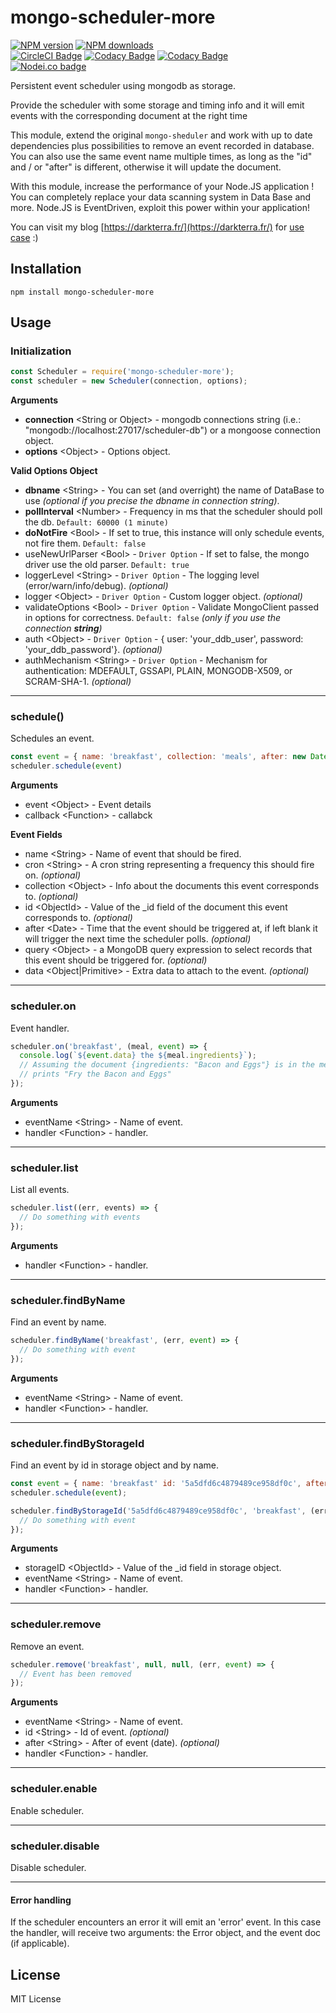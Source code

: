 mongo-scheduler-more
==================

<!-- BADGES/ -->

<span class="badge-npmversion"><a href="https://npmjs.org/package/mongo-scheduler-more" title="View this project on NPM"><img src="https://img.shields.io/npm/v/mongo-scheduler-more.svg" alt="NPM version" /></a></span>
<span class="badge-npmdownloads"><a href="https://npmjs.org/package/mongo-scheduler-more" title="View this project on NPM"><img src="https://img.shields.io/npm/dm/mongo-scheduler-more.svg" alt="NPM downloads" /></a></span>
<br class="badge-separator" />
<span class="badge-badge"><a href="https://circleci.com/gh/darkterra/mongo-scheduler" title="CircleCI Badge"><img src="https://circleci.com/gh/darkterra/mongo-scheduler.svg?style=svg" alt="CircleCI Badge" /></a></span>
<span class="badge-badge"><a href="https://app.codacy.com/app/darkterra/mongo-scheduler?utm_source=github.com&utm_medium=referral&utm_content=darkterra/mongo-scheduler&utm_campaign=Badge_Grade_Settings" title="Codacy Badge"><img src="https://api.codacy.com/project/badge/Grade/51fe243879a94a11807318338aac7d8e" alt="Codacy Badge" /></a></span>
<span class="badge-badge"><a href="https://www.codacy.com/app/darkterra/mongo-scheduler?utm_source=github.com&utm_medium=referral&utm_content=darkterra/mongo-scheduler&utm_campaign=Badge_Coverage" title="Codacy Badge"><img src="https://api.codacy.com/project/badge/Coverage/22f5c7a46aba46ee822ef36b910c2d06" alt="Codacy Badge" /></a></span>
<br class="badge-separator" />
<span class="badge-nodeico"><a href="https://www.npmjs.com/package/mongo-scheduler-more" title="Nodei.co badge"><img src="https://nodei.co/npm/mongo-scheduler-more.png" alt="Nodei.co badge" /></a></span>

<!-- /BADGES -->


Persistent event scheduler using mongodb as storage.

Provide the scheduler with some storage and timing info and it will emit events with the corresponding document at the right time

This module, extend the original `mongo-sheduler` and work with up to date dependencies plus possibilities to remove an event recorded in database.
You can also use the same event name multiple times, as long as the "id" and / or "after" is different, otherwise it will update the document.

With this module, increase the performance of your Node.JS application !
You can completely replace your data scanning system in Data Base and more.
Node.JS is EventDriven, exploit this power within your application!

You can visit my blog [https://darkterra.fr/](https://darkterra.fr/) for [use case](https://darkterra.fr/que-faire-si-node-js-consomme-trop-en-ressources-ram-cpu/) :)

Installation
------------

`npm install mongo-scheduler-more`

Usage
-----

### Initialization

```javascript
const Scheduler = require('mongo-scheduler-more');
const scheduler = new Scheduler(connection, options);
```

**Arguments**
*   **connection** \<String or Object> - mongodb connections string (i.e.: "mongodb://localhost:27017/scheduler-db") or a mongoose connection object.
*   **options** \<Object> - Options object.

**Valid Options Object**
*   **dbname** \<String> - You can set (and overright) the name of DataBase to use _(optional if you precise the dbname in connection string)_.
*   **pollInterval** \<Number> - Frequency in ms that the scheduler should poll the db. `Default: 60000 (1 minute)`
*   **doNotFire** \<Bool> - If set to true, this instance will only schedule events, not fire them. `Default: false`
*   useNewUrlParser \<Bool> - `Driver Option` - If set to false, the mongo driver use the old parser. `Default: true`
*   loggerLevel \<String> - `Driver Option` - The logging level (error/warn/info/debug). _(optional)_
*   logger \<Object> - `Driver Option` - Custom logger object. _(optional)_
*   validateOptions \<Bool> - `Driver Option` - Validate MongoClient passed in options for correctness. `Default: false` _(only if you use the connection **string**)_
*   auth \<Object> - `Driver Option` - { user: 'your_ddb_user', password: 'your_ddb_password'}. _(optional)_
*   authMechanism \<String> - `Driver Option` - Mechanism for authentication: MDEFAULT, GSSAPI, PLAIN, MONGODB-X509, or SCRAM-SHA-1. _(optional)_

---------------------------------------

### schedule()

Schedules an event.

```javascript
const event = { name: 'breakfast', collection: 'meals', after: new Date(), data: 'Fry' }
scheduler.schedule(event)
```

**Arguments**
*   event \<Object> - Event details
*   callback \<Function> - callabck

**Event Fields**
*   name \<String> - Name of event that should be fired.
*   cron \<String> - A cron string representing a frequency this should fire on. _(optional)_
*   collection \<Object> - Info about the documents this event corresponds to. _(optional)_
*   id \<ObjectId> - Value of the _id field of the document this event corresponds to. _(optional)_
*   after \<Date> - Time that the event should be triggered at, if left blank it will trigger the next time the scheduler polls. _(optional)_
*   query \<Object> - a MongoDB query expression to select records that this event should be triggered for. _(optional)_
*   data \<Object|Primitive\> - Extra data to attach to the event. _(optional)_

---------------------------------------

### scheduler.on

Event handler.

```javascript
scheduler.on('breakfast', (meal, event) => {
  console.log(`${event.data} the ${meal.ingredients}`);
  // Assuming the document {ingredients: "Bacon and Eggs"} is in the meals collection
  // prints "Fry the Bacon and Eggs"
});
```
**Arguments**
*   eventName \<String> - Name of event.
*   handler \<Function> - handler.

---------------------------------------

### scheduler.list

List all events.

```javascript
scheduler.list((err, events) => {
  // Do something with events
});
```

**Arguments**
*   handler \<Function> - handler.

---------------------------------------

### scheduler.findByName

Find an event by name.

```javascript
scheduler.findByName('breakfast', (err, event) => {
  // Do something with event
});
```

**Arguments**
*   eventName \<String> - Name of event.
*   handler \<Function> - handler.

---------------------------------------

### scheduler.findByStorageId

Find an event by id in storage object and by name.

```javascript
const event = { name: 'breakfast' id: '5a5dfd6c4879489ce958df0c', after: new Date() };
scheduler.schedule(event);

scheduler.findByStorageId('5a5dfd6c4879489ce958df0c', 'breakfast', (err, event) => {
  // Do something with event
});
```

**Arguments**
* storageID \<ObjectId> - Value of the _id field in storage object.
* eventName \<String> - Name of event.
* handler \<Function> - handler.

---------------------------------------

### scheduler.remove

Remove an event.

```javascript
scheduler.remove('breakfast', null, null, (err, event) => {
  // Event has been removed
});
```

**Arguments**
*   eventName \<String> - Name of event.
*   id \<String> - Id of event. _(optional)_
*   after \<String> - After of event (date). _(optional)_
*   handler \<Function> - handler.

---------------------------------------

### scheduler.enable

Enable scheduler.

---------------------------------------

### scheduler.disable

Disable scheduler.

---------------------------------------

#### Error handling
If the scheduler encounters an error it will emit an 'error' event. In this case the handler, will receive two arguments: the Error object, and the event doc (if applicable).

License
-------

MIT License
